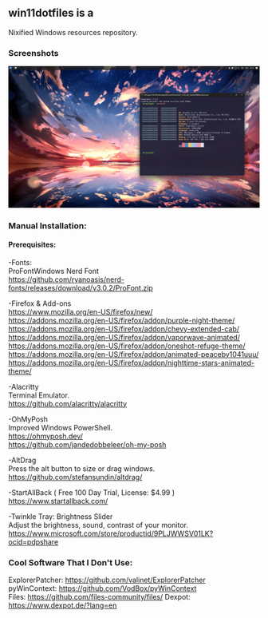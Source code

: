 ## win11dotfiles is a
Nixified Windows resources repository.
### Screenshots
![screenshot](./meta/screenshot.png)


### Manual Installation:
#### Prerequisites:
-Fonts:  
ProFontWindows Nerd Font  
https://github.com/ryanoasis/nerd-fonts/releases/download/v3.0.2/ProFont.zip

-Firefox & Add-ons  
https://www.mozilla.org/en-US/firefox/new/  
https://addons.mozilla.org/en-US/firefox/addon/purple-night-theme/  
https://addons.mozilla.org/en-US/firefox/addon/chevy-extended-cab/  
https://addons.mozilla.org/en-US/firefox/addon/vaporwave-animated/  
https://addons.mozilla.org/en-US/firefox/addon/oneshot-refuge-theme/  
https://addons.mozilla.org/en-US/firefox/addon/animated-peaceby1041uuu/  
https://addons.mozilla.org/en-US/firefox/addon/nighttime-stars-animated-theme/  
  
-Alacritty  
Terminal Emulator.  
https://github.com/alacritty/alacritty  
  
-OhMyPosh  
Improved Windows PowerShell.  
https://ohmyposh.dev/  
https://github.com/jandedobbeleer/oh-my-posh  
  
-AltDrag  
Press the alt button to size or drag windows.  
https://github.com/stefansundin/altdrag/

-StartAllBack ( Free 100 Day Trial, License: $4.99 )  
https://www.startallback.com/  
  
-Twinkle Tray: Brightness Slider  
Adjust the brightness, sound, contrast of your monitor.  
https://www.microsoft.com/store/productid/9PLJWWSV01LK?ocid=pdpshare  

###  Cool Software That I Don't Use:  
ExplorerPatcher: https://github.com/valinet/ExplorerPatcher  
pyWinContext: https://github.com/VodBox/pyWinContext  
Files: https://github.com/files-community/files/ 
Dexpot: https://www.dexpot.de/?lang=en  
  
